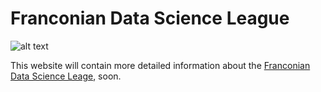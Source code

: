 # Franconian Data Science League

![alt text](Pictures/logo.jpg "Title")

This website will contain more detailed information about the [Franconian Data Science Leage](https://www.linkedin.com/company/data-science-league), soon.
